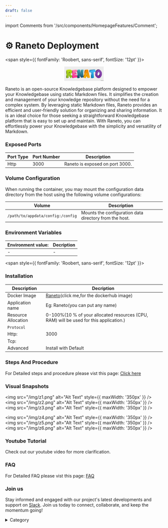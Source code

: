 ```yaml
---
draft: false
---
```

import Comments from '/src/components/HomepageFeatures/Comment';





# ⚙️  Raneto Deployment


<span style={{ fontFamily: 'Roobert, sans-serif', fontSize: '12pt' }}>

<p align="center">
  <img src="/img/99i.png" alt="Alt Text" width="25%"/>
</p> 

Raneto is an open-source Knowledgebase platform designed to empower your Knowledgebase using static Markdown files. It simplifies the creation and management of your knowledge repository without the need for a complex system. By leveraging static Markdown files, Raneto provides an efficient and user-friendly solution for organizing and sharing information. It is an ideal choice for those seeking a straightforward Knowledgebase platform that is easy to set up and maintain. With Raneto, you can effortlessly power your Knowledgebase with the simplicity and versatility of Markdown.


### Exposed Ports

| Port Type | Port Number | Description                        |
| --------- | ----------- | ---------------------------------- |
| Http       | 3000        | Raneto is exposed on port 3000.        |

### Volume Configuration

When running the container, you may mount the configuration data directory from the host using the following volume configurations:

| Volume                          | Description                                      |
| ------------------------------- | ------------------------------------------------ |
| `/path/to/appdata/config:/config` | Mounts the configuration data directory from the host. |



### Environment Variables


|   **Environment value:**          | Decription                                                                                                               | 
| --------------------- | ------                                                                                                                   | 
|-       |  -                              |

</span>


<span style={{ fontFamily: 'Roobert, sans-serif', fontSize: '12pt' }}>

### Installation

|  Description          | Decription                                                                                                               | 
| --------------------- | ------                                                                                                                   | 
| Docker Image          |   [Raneto](https://hub.docker.com/r/linuxserver/raneto)(click me,for the dockerhub image)                       |
| Application name      |  Eg: Raneto(you can put any name)                                                                                        | 
| Resource Allocation   |  0-100%(10 % of your allocated resources (CPU, RAM) will be used for this application.)                                  | 
| `Protocol`            |                                                                                                                          | 
|  Http:                | 3000                                                                                                                      |
|  Tcp:                 |                                                                                                                          | 
|    Advanced           |    Install with Default                                                                                                  |

                                                                 


### Steps And Procedure

For Detailed steps and procedure please vist this page: [Click here](https://techscaleinfinite.github.io/introduction/cloud-float/Steps%20and%20procedure)



### Visual Snapshots
<img src="/img/z1.png" alt="Alt Text" style={{ maxWidth: '350px' }} /> <img src="/img/z2.png" alt="Alt Text" style={{ maxWidth: '350px' }} /> <img src="/img/z3.png" alt="Alt Text" style={{ maxWidth: '350px' }} />

<img src="/img/z4.png" alt="Alt Text" style={{ maxWidth: '350px' }} /> <img src="/img/z5.png" alt="Alt Text" style={{ maxWidth: '350px' }} /> <img src="/img/z6.png" alt="Alt Text" style={{ maxWidth: '350px' }} />



### Youtube Tutorial&#x20;

Check out our youtube video for more clarification.



### FAQ

For Detailed FAQ please vist this page: [FAQ](https://techscaleinfinite.github.io/FAQ)

### Join us

Stay informed and engaged with our project's latest developments and support on [Slack](https://app.slack.com/client/T04QS32JX6E/C04QKEWE146). Join us today to connect, collaborate, and keep the momentum going!&#x20;

<details>

<summary>Category</summary>

Kubernetes, cloud computing, DevOps, cloud services, hosting platform, container orchestration, cloud infrastructure, cloud deployment, cloud management, cloud technology, cloud solutions, Raneto

</details>

</span>



<Comments />